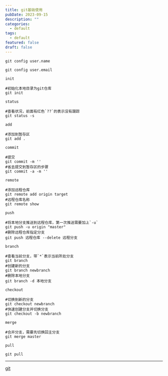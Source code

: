```yaml
---
title: git基础使用
pubDate: 2023-09-15
description: ""
categories:
  - default
tags:
  - default
featured: false
draft: false
---
```

```shell
git config user.name

git config user.email
```

`init`

```shell
#初始化本地目录为git仓库
git init
```

`status`

```shell
#查看状况，前面有红色`??`的表示没有跟踪
git status -s
```

`add`

```shell
#添加到暂存区
git add .
```

`commit`

```shell
#提交
git commit -m ''
#省去提交到暂存区的步骤
git commit -a -m ''
```

`remote`

```shell
#添加远程仓库
git remote add origin target
#远程仓库名称
git remote show
```

`push`

```shell
#将本地分支推送到远程仓库，第一次推送需要加上`-u`
git push -u origin "master"
#删除远程仓库指定分支
git push 远程仓库 --delete 远程分支
```

`branch`

```shell
#查看当前分支，带`*`表示当前所处分支
git branch
#创建新的分支
git branch newbranch
#删除本地分支
git branch -d 本地分支
```

`checkout`

```shell
#切换到新的分支
git checkout newbranch
#快速创建分支并切换分支
git checkout -b newbranch
```

`merge`

```shell
#合并分支，需要先切换回主分支
git merge master
```

`pull`

```shell
git pull
```

---

[git](../todo/git.md)
